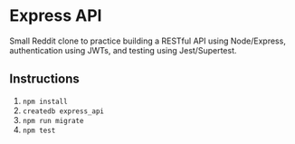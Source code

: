 # Express API

Small Reddit clone to practice building a RESTful API using Node/Express, authentication using JWTs, and testing using Jest/Supertest.

## Instructions

1. `npm install`
2. `createdb express_api`
3. `npm run migrate`
4. `npm test`